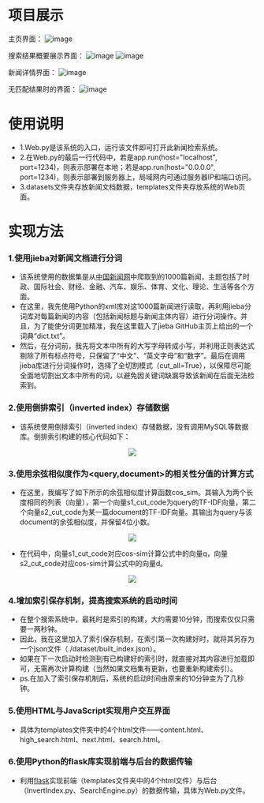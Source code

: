 # 项目展示
主页界面：
![image](https://user-images.githubusercontent.com/57986069/155437644-be93de91-1f18-4b85-93c8-a289381df679.png)

搜索结果概要展示界面：
![image](https://user-images.githubusercontent.com/57986069/155437670-0117f4ab-723e-4be3-ac6e-584362dbf404.png)
![image](https://user-images.githubusercontent.com/57986069/155437680-aaa9632e-8ef3-4b85-b542-9a8aabb0e80f.png)

新闻详情界面：
![image](https://user-images.githubusercontent.com/57986069/155437700-c2ed96b9-b52c-4c96-bc63-20607e100334.png)

无匹配结果时的界面：
![image](https://user-images.githubusercontent.com/57986069/155437719-6a9cb947-c6dd-41cf-9a60-c5232787c03f.png)

# 使用说明
- 1.Web.py是该系统的入口，运行该文件即可打开此新闻检索系统。
- 2.在Web.py的最后一行代码中，若是app.run(host="localhost", port=1234)，则表示部署在本地；若是app.run(host="0.0.0.0", port=1234)，则表示部署到服务器上，局域网内可通过服务器IP和端口访问。
- 3.datasets文件夹存放新闻文档数据，templates文件夹存放系统的Web页面。

# 实现方法
### 1.使用jieba对新闻文档进行分词
- 该系统使用的数据集是从[中国新闻网](http://www.chinanews.com)中爬取到的1000篇新闻，主题包括了时政、国际社会、财经、金融、汽车、娱乐、体育、文化、理论、生活等各个方面。
- 在这里，我先使用Python的xml库对这1000篇新闻进行读取，再利用jieba分词库对每篇新闻的内容（包括新闻标题与新闻主体内容）进行分词操作。并且，为了能使分词更加精准，我在这里载入了jieba GitHub主页上给出的一个词典“dict.txt”。
- 然后，在分词前，我先将文本中所有的大写字母转成小写，并利用正则表达式剔除了所有标点符号，只保留了“中文”、“英文字母”和“数字”。最后在调用jieba库进行分词操作时，选择了全切割模式（cut_all=True），以保障尽可能全面地切割出文本中所有的词，以避免因关键词缺漏导致该新闻在后面无法检索到。

### 2.使用倒排索引（inverted index）存储数据
- 该系统使用倒排索引（inverted index）存储数据，没有调用MySQL等数据库。倒排索引构建的核心代码如下：
<div align=center>
<img src="https://user-images.githubusercontent.com/57986069/155446062-621748fd-1b7b-4191-8bcd-533e36427f0e.png"/>
</div>

### 3.使用余弦相似度作为<query,document>的相关性分值的计算方式
- 在这里，我编写了如下所示的余弦相似度计算函数cos_sim。其输入为两个长度相同的列表（向量），第一个向量s1_cut_code为query的TF-IDF向量，第二个向量s2_cut_code为某一篇document的TF-IDF向量。其输出为query与该document的余弦相似度，并保留4位小数。
<div align=center>
<img src="https://user-images.githubusercontent.com/57986069/155446199-c04d7fc7-9469-485a-b0de-cdf489f58923.png"/>
</div>

- 在代码中，向量s1_cut_code对应cos-sim计算公式中的向量q，向量s2_cut_code对应cos-sim计算公式中的向量d。
<div align=center>
<img src="https://user-images.githubusercontent.com/57986069/155446991-bfd44ed9-1f48-4a8b-a22c-4bb99c299980.png"/>
</div>

### 4.增加索引保存机制，提高搜索系统的启动时间
- 在整个搜索系统中，最耗时是索引的构建，大约需要10分钟，而搜索仅仅只需要一两秒钟。
- 因此，我在这里加入了索引保存机制，在索引第一次构建好时，就将其另存为一个json文件（./dataset/built_index.json）。
- 如果在下一次启动时检测到有已构建好的索引时，就直接对其内容进行加载即可，无需再次计算构建（当然如果文档集有更新，也要重新构建索引）。
- ps.在加入了索引保存机制后，系统的启动时间由原来的10分钟变为了几秒钟。

### 5.使用HTML与JavaScript实现用户交互界面
- 具体为templates文件夹中的4个html文件——content.html、high_search.html、next.html、search.html。

### 6.使用Python的flask库实现前端与后台的数据传输
- 利用[flask](https://github.com/pallets/flask)实现前端（templates文件夹中的4个html文件）与后台（InvertIndex.py、SearchEngine.py）的数据传输，具体为Web.py文件。
